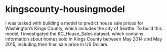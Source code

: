 # kingscounty-housingmodel
I was tasked with building a model to predict house sale prices for Washington’s Kings County, which includes the city of Seattle. To build this model, I investigated the KC_House_Sales dataset, which contains information about homes sold in Kings County between May 2014 and May 2015, including their final sale price in US Dollars.
